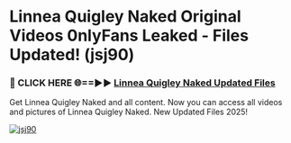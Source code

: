 # Linnea Quigley Naked Original Videos 0nlyFans Leaked - Files Updated! (jsj90)

<h3>🔴 CLICK HERE 🌐==►► <a href="https://tinyurl.com/up5wt9bj" rel="nofollow">Linnea Quigley Naked Updated Files</a></h3>

Get Linnea Quigley Naked and all content. Now you can access all videos and pictures of Linnea Quigley Naked. New Updated Files 2025!

[![jsj90](https://i.imgur.com/ABiUzMV.gif)](https://tinyurl.com/up5wt9bj)
